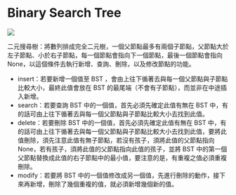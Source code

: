 # Binary Search Tree

![](https://cdn.softwaretestinghelp.com/wp-content/qa/uploads/2019/08/1-sample-BST.png)

二元搜尋樹：將數列排成完全二元樹，一個父節點最多有兩個子節點，父節點大於左子節點、小於右子節點，每一個節點會指向下一個節點，最後一個節點會指向 None，以這個條件去執行新增、查詢、刪除，以及修改節點的功能。

- insert：若要新增一個值至 BST ，會由上往下循著去與每一個父節點與子節點比較大小，最終此值會放在 BST 的最尾端（不會有子節點），而並非在中途插入新增。
- search：若要查詢 BST 中的一個值，首先必須先確定此值有無在 BST 中，有的話可由上往下循著去與每一個父節點與子節點比較大小去找到此值。
- delete：若要刪除 BST 中的一個值，首先必須先確定此值有無在 BST 中，有的話可由上往下循著去與每一個父節點與子節點比較大小去找到此值，要將此值刪除，須先注意此值有無子節點，若沒有孩子，須將此值的父節點指向 None，若有孩子，須將此值的父節點指向此值的孩子，並將 BST 中的第一個父節點替換成此值的右子節點中的最小值，要注意的是，有重複之值必須重複刪除。
- modify：若要將 BST 中的一個值修改成另一個值，先進行刪除的動作，接下來再新增，刪除了幾個重複的值，就必須新增幾個新的值。
